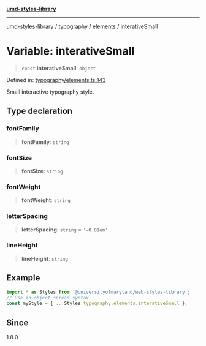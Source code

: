 [**umd-styles-library**](../../../../README.md)

***

[umd-styles-library](../../../../modules.md) / [typography](../../../README.md) / [elements](../README.md) / interativeSmall

# Variable: interativeSmall

> `const` **interativeSmall**: `object`

Defined in: [typography/elements.ts:143](https://github.com/UMD-Digital/design-system/blob/8c958a0419ab79ba8bcba0aabd12f79a69ac5834/packages/styles/source/typography/elements.ts#L143)

Small interactive typography style.

## Type declaration

### fontFamily

> **fontFamily**: `string`

### fontSize

> **fontSize**: `string`

### fontWeight

> **fontWeight**: `string`

### letterSpacing

> **letterSpacing**: `string` = `'-0.01em'`

### lineHeight

> **lineHeight**: `string`

## Example

```typescript
import * as Styles from '@universityofmaryland/web-styles-library';
// Use in object spread syntax
const myStyle = { ...Styles.typography.elements.interativeSmall };
```

## Since

1.8.0
